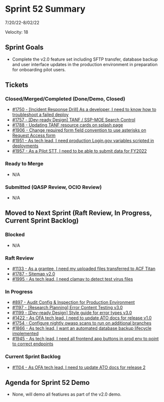# Sprint 52 Summary
7/20/22-8/02/22

Velocity: 18
## Sprint Goals
* Complete the v2.0 feature set including SFTP transfer, database backup and user interface updates in the production environment in preparation for onboarding pilot users.
 
 

## Tickets
### Closed/Merged/Completed (Done/Demo, Closed)
* [#1750 - [Incident Response Drill] As a developer, I need to know how to troubleshoot a failed deploy](https://github.com/raft-tech/TANF-app/issues/1750)
* [#1757 - [Dev-ready Design] TANF / SSP-MOE Search Control](https://github.com/raft-tech/TANF-app/issues/1757)
* [#1788 - Updating TANF resource cards on splash page](https://github.com/raft-tech/TANF-app/issues/1788)
* [#1906 - Change required form field convention to use asterisks on Request Access form](https://github.com/raft-tech/TANF-app/issues/1906)
* [#1951 - As tech lead, I need production Login.gov variables scripted in deployments](https://github.com/raft-tech/TANF-app/issues/1951)
* [#1957 - As a Pilot STT, I need to be able to submit data for FY2022](https://github.com/raft-tech/TANF-app/issues/1957)

### Ready to Merge
* N/A

### Submitted (QASP Review, OCIO Review)
* N/A

## Moved to Next Sprint (Raft Review, In Progress, Current Sprint Backlog)

### Blocked
* N/A

### Raft Review
* [#1133 - As a grantee, I need my uploaded files transferred to ACF Titan](https://github.com/raft-tech/TANF-app/issues/1133)
* [#1787 - Sitemap v2.0](https://github.com/raft-tech/TANF-app/issues/1787)
* [#1995 - As tech lead, I need clamav to detect test virus files](https://github.com/raft-tech/TANF-app/issues/1995)

### In Progress
* [#897 - Audit Config & Inspection for Production Environment](https://github.com/raft-tech/TANF-app/issues/897)
* [#1197 - [Research Planning] Error Content Testing v3.0](https://github.com/raft-tech/TANF-app/issues/1197)
* [#1199 - [Dev-ready Design] Style guide for error types v3.0](https://github.com/raft-tech/TANF-app/issues/1199)
* [#1422 - As OFA tech lead, I need to update ATO docs for release v1.0](https://github.com/raft-tech/TANF-app/issues/1422)
* [#1754 - Configure nightly owasp scans to run on additional branches](https://github.com/raft-tech/TANF-app/issues/1754)
* [#1866 - As tech lead, I want an automated database backup lifecycle implemented](https://github.com/raft-tech/TANF-app/issues/1866)
* [#1945 - As tech lead, I need all frontend app buttons in prod env to point to correct endpoints](https://github.com/raft-tech/TANF-app/issues/1945)

### Current Sprint Backlog
* [#1104 - As OFA tech lead, I need to update ATO docs for release 2](https://github.com/raft-tech/TANF-app/issues/1104)

## Agenda for Sprint 52 Demo
* None, will demo all featiures as part of the v2.0 demo.
